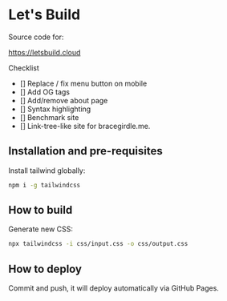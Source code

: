 
# Let's Build

Source code for:

https://letsbuild.cloud

Checklist

- [] Replace / fix menu button on mobile
- [] Add OG tags
- [] Add/remove about page
- [] Syntax highlighting
- [] Benchmark site
- [] Link-tree-like site for bracegirdle.me.

## Installation and pre-requisites

Install tailwind globally:

```sh
npm i -g tailwindcss
```

## How to build

Generate new CSS:

```sh
npx tailwindcss -i css/input.css -o css/output.css
```

## How to deploy

Commit and push, it will deploy automatically via GitHub Pages.
